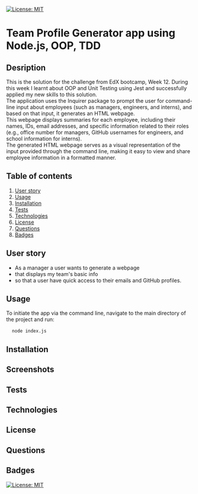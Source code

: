 [![License: MIT](https://img.shields.io/badge/License-MIT-yellow.svg)](https://opensource.org/licenses/MIT)
# Team Profile Generator app using Node.js, OOP, TDD

## Desription
This is the solution for the challenge from EdX bootcamp, Week 12. During this week I learnt about OOP and Unit Testing using Jest and successfully applied my new skills to this solution.  
The application uses the Inquirer package to prompt the user for command-line input about employees (such as managers, engineers, and interns), and based on that input, it generates an HTML webpage.  
This webpage displays summaries for each employee, including their names, IDs, email addresses, and specific information related to their roles (e.g., office number for managers, GitHub usernames for engineers, and school information for interns).  
The generated HTML webpage serves as a visual representation of the input provided through the command line, making it easy to view and share employee information in a formatted manner. 


## Table of contents
1. [User story](#user_story)
2. [Usage](#usage)
3. [Installation](#installation)
4. [Tests](#tests)
5. [Technologies](#technologies) 
6. [License](#license)
7. [Questions](#questions)
8. [Badges](#badges)

## User story
- As a manager a user wants to generate a webpage
- that displays my team's basic info
- so that a user have quick access to their emails and GitHub profiles.

## Usage
To initiate the app via the command line, navigate to the main directory of the project and run:
<pre> <code id="copyCommand"> node index.js </code> </pre>

## Installation

## Screenshots

## Tests 

## Technologies 

## License 

## Questions 

## Badges 
[![License: MIT](https://img.shields.io/badge/License-MIT-yellow.svg)](https://opensource.org/licenses/MIT)

